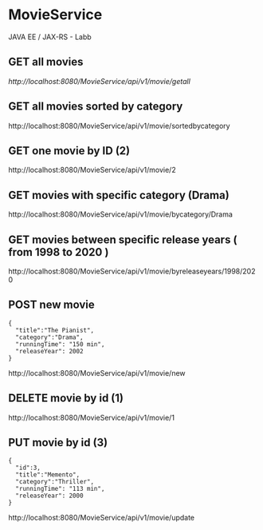 # MovieService
JAVA EE / JAX-RS - Labb

## GET all movies

_http://localhost:8080/MovieService/api/v1/movie/getall_

## GET all movies sorted by category

http://localhost:8080/MovieService/api/v1/movie/sortedbycategory

## GET one movie by ID (2)

http://localhost:8080/MovieService/api/v1/movie/2

## GET movies with specific category (Drama)

http://localhost:8080/MovieService/api/v1/movie/bycategory/Drama

## GET movies between specific release years ( from 1998 to 2020 ) 

http://localhost:8080/MovieService/api/v1/movie/byreleaseyears/1998/2020

## POST new movie 

	{	
      "title":"The Pianist",
	  "category":"Drama",
	  "runningTime": "150 min",
	  "releaseYear": 2002
	}

http://localhost:8080/MovieService/api/v1/movie/new

## DELETE movie by id (1)

http://localhost:8080/MovieService/api/v1/movie/1

## PUT movie by id (3)
	{
	  "id":3,		
      "title":"Memento",
	  "category":"Thriller",
	  "runningTime": "113 min",
	  "releaseYear": 2000
	}
  
http://localhost:8080/MovieService/api/v1/movie/update
